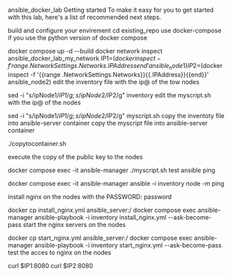 ansible_docker_lab
Getting started
To make it easy for you to get started with this lab, here's a list of recommended next steps.

build and configure your envirement
cd existing_repo
use docker-compose if you use the python version of docker compose

docker compose up -d --build
docker network inspect ansible_docker_lab_my_network
IP1=$(docker inspect -f '{{range .NetworkSettings.Networks}}{{.IPAddress}}{{end}}' ansible_node1)
IP2=$(docker inspect -f '{{range .NetworkSettings.Networks}}{{.IPAddress}}{{end}}' ansible_node2)
edit the inventory file with the ip@ of the tow nodes

sed -i "s/ipNode1/$IP1/g; s/ipNode2/$IP2/g" inventory
edit the myscript.sh with the ip@ of the nodes

sed -i "s/ipNode1/$IP1/g; s/ipNode2/$IP2/g" myscript.sh
copy the inventoty file into ansible-server container copy the myscript file into ansible-server container

./copytocontainer.sh

execute the copy of the public key to the nodes

docker compose exec -it ansible-manager ./myscript.sh
test ansible ping

docker compose exec -it ansible-manager ansible -i inventory node -m ping

install nginx on the nodes with the PASSWORD: password

docker cp install_nginx.yml ansible_server:/
docker compose exec ansible-manager ansible-playbook -i inventory install_nginx.yml --ask-become-pass
start the nginx servers on the nodes

docker cp start_nginx.yml ansible_server:/
docker compose exec ansible-manager ansible-playbook -i inventory start_nginx.yml --ask-become-pass
test the acces to nginx on the nodes

 curl $IP1:8080
 curl $IP2:8080
